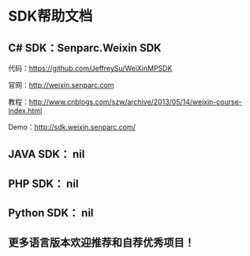 SDK帮助文档
============

## C# SDK：Senparc.Weixin SDK
代码：https://github.com/JeffreySu/WeiXinMPSDK

官网：http://weixin.senparc.com

教程：http://www.cnblogs.com/szw/archive/2013/05/14/weixin-course-index.html

Demo：http://sdk.weixin.senparc.com/


## JAVA SDK： nil

## PHP SDK： nil

## Python SDK： nil

## 更多语言版本欢迎推荐和自荐优秀项目！


